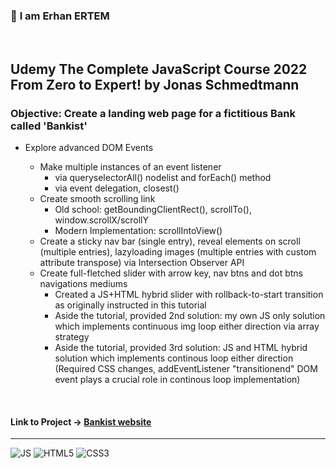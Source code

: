 ### 👋 **I am Erhan ERTEM**

&emsp;

## Udemy The Complete JavaScript Course 2022 From Zero to Expert! by Jonas Schmedtmann

### **Objective:** Create a landing web page for a fictitious Bank called 'Bankist'

<p>

- Explore advanced DOM Events

  - Make multiple instances of an event listener
    - via queryselectorAll() nodelist and forEach() method
    - via event delegation, closest()
  - Create smooth scrolling link
    - Old school: getBoundingClientRect(), scrollTo(), window.scrollX/scrollY
    - Modern Implementation: scrollIntoView()
  - Create a sticky nav bar (single entry), reveal elements on scroll (multiple entries), lazyloading images (multiple entries with custom attribute transpose) via Intersection Observer API
  - Create full-fletched slider with arrow key, nav btns and dot btns navigations mediums
    - Created a JS+HTML hybrid slider with rollback-to-start transition as originally instructed in this tutorial
    - Aside the tutorial, provided 2nd solution: my own JS only solution which implements continuous img loop either direction via array strategy
    - Aside the tutorial, provided 3rd solution: JS and HTML hybrid solution which implements continous loop either direction (Required CSS changes, addEventListener "transitionend" DOM event plays a crucial role in continous loop implementation)

</p>
      &emsp;

#### Link to Project &rarr; [Bankist website](https://bankist-erhan-ertem.netlify.app)

---

![JS](https://img.shields.io/badge/JavaScript-323330?style=for-the-badge&logo=javascript&logoColor=F7DF1E) ![HTML5](https://img.shields.io/badge/HTML5-E34F26?style=for-the-badge&logo=html5&logoColor=white) ![CSS3](https://img.shields.io/badge/CSS3-1572B6?style=for-the-badge&logo=css3&logoColor=white)

&emsp;
